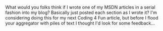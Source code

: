 What would you folks think if I wrote one of my MSDN articles in a serial fashion into my blog? Basically just posted each section as I wrote it? I'm considering doing this for my next Coding 4 Fun article, but before I flood your aggregator with piles of text I thought I'd look for some feedback...